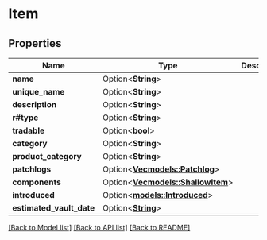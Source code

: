 # Item

## Properties

Name | Type | Description | Notes
------------ | ------------- | ------------- | -------------
**name** | Option<**String**> |  | [optional]
**unique_name** | Option<**String**> |  | [optional]
**description** | Option<**String**> |  | [optional]
**r#type** | Option<**String**> |  | [optional]
**tradable** | Option<**bool**> |  | [optional]
**category** | Option<**String**> |  | [optional]
**product_category** | Option<**String**> |  | [optional]
**patchlogs** | Option<[**Vec<models::Patchlog>**](patchlog.md)> |  | [optional]
**components** | Option<[**Vec<models::ShallowItem>**](shallowItem.md)> |  | [optional]
**introduced** | Option<[**models::Introduced**](introduced.md)> |  | [optional]
**estimated_vault_date** | Option<[**String**](string.md)> |  | [optional]

[[Back to Model list]](../README.md#documentation-for-models) [[Back to API list]](../README.md#documentation-for-api-endpoints) [[Back to README]](../README.md)


